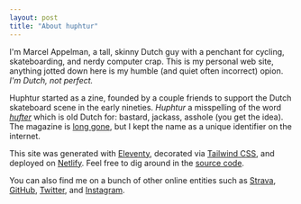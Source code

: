 ```yaml
---
layout: post
title: "About huphtur"
---
```

I'm Marcel Appelman, a tall, skinny Dutch guy with a penchant for cycling, skateboarding, and nerdy computer crap. This is my personal web site, anything jotted down here is my humble (and quiet often incorrect) opion. _I'm Dutch, not perfect._

Huphtur started as a zine, founded by a couple friends to support the Dutch skateboard scene in the early nineties. _Huphtur_ a misspelling of the word [_hufter_](https://en.wiktionary.org/wiki/hufter) which is old Dutch for: bastard, jackass, asshole (you get the idea). The magazine is [long gone](https://web.archive.org/web/19970225192142/http://www.huphtur.nl/), but I kept the name as a unique identifier on the internet.

This site was generated with [Eleventy](https://www.11ty.dev/), decorated via [Tailwind CSS](https://tailwindcss.com/), and deployed on [Netlify](https://www.netlify.com/). Feel free to dig around in the [source code](https://github.com/huphtur/huphtur.nl).

You can also find me on a bunch of other online entities such as
[Strava](https://www.strava.com/athletes/huphtur),
[GitHub](https://github.com/huphtur/),
[Twitter](https://twitter.com/huphtur), 
and
[Instagram](https://www.instagram.com/huphtur/).